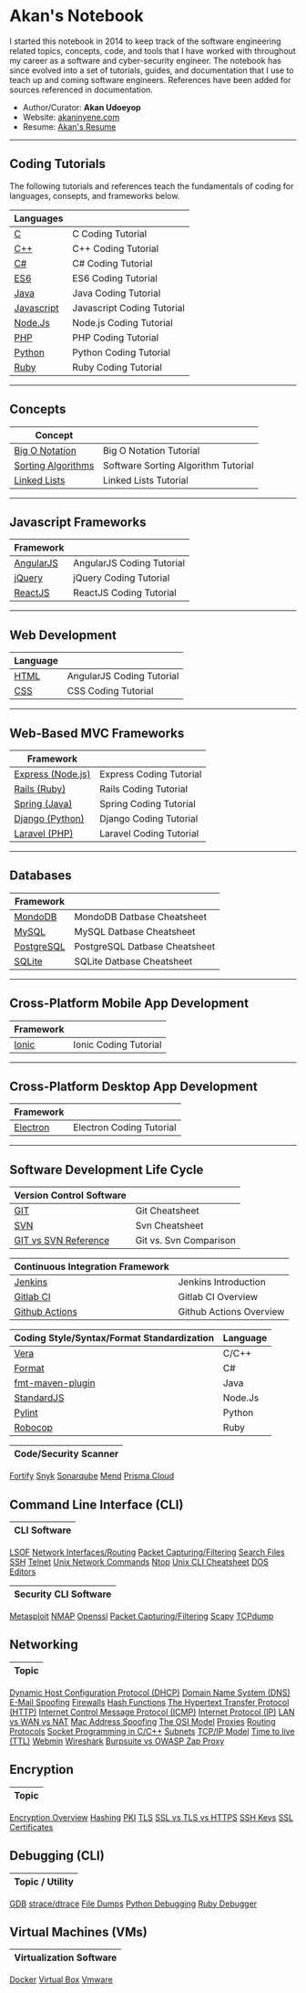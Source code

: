 
# Akan's Notebook

I started this notebook in 2014 to keep track of the software engineering related topics, concepts, code, and tools that I have worked with throughout my career as a software and cyber-security engineer. The notebook has since evolved into a set of tutorials, guides, and documentation that I use to teach up and coming software engineers. References have been added for sources referenced in documentation.


- Author/Curator: **Akan Udoeyop**
- Website: [akaninyene.com](http://akaninyene.com)<br/>
- Resume: [Akan's Resume](https://akaninyene.com/#/resume)<br/>

-----

## Coding Tutorials

The following tutorials and references teach the fundamentals  of coding for languages, consepts, and frameworks below.

|Languages| |
|---| ---|
[C](modules/coding/languages/c)| C Coding Tutorial
[C++](modules/coding/languages/c++)| C++ Coding Tutorial
[C#](modules/coding/languages/c-sharp)| C# Coding Tutorial
[ES6](modules/coding/languages/es6)| ES6 Coding Tutorial
[Java](modules/coding/languages/java)| Java  Coding Tutorial
[Javascript](modules/coding/languages/javascript)| Javascript  Coding Tutorial
[Node.Js](modules/coding/languages/nodejs)| Node.js  Coding Tutorial
[PHP](modules/coding/languages/php)| PHP  Coding Tutorial
[Python](modules/coding/languages/python)| Python  Coding Tutorial
[Ruby](modules/coding/languages/ruby)| Ruby  Coding Tutorial

<hr/>

## Concepts

|**Concept**| |
|---| ---
[Big O Notation](modules/coding/concepts/big_o_notation.md)| Big O Notation Tutorial
[Sorting Algorithms](modules/coding/concepts/sorting.md)| Software Sorting Algorithm Tutorial
[Linked Lists](modules/coding/concepts/linked_lists.md)| Linked Lists Tutorial

<hr/>

## Javascript Frameworks

|**Framework**| |
|---| ---
[AngularJS](modules/coding/languages/angularjs) | AngularJS Coding Tutorial
[jQuery](modules/coding/languages/jquery) | jQuery Coding Tutorial
[ReactJS](modules/coding/languages/reactjs) | ReactJS Coding Tutorial

<hr/>

## Web Development

|**Language**| |
|---| ---
[HTML](modules/coding/languages/html) | AngularJS Coding Tutorial
[CSS](modules/coding/languages/css) | CSS Coding Tutorial

<hr/>

## Web-Based MVC Frameworks

|**Framework**| |
|---| ---
[Express (Node.js)](modules/coding/web-application/express) | Express Coding Tutorial
[Rails (Ruby)](modules/coding/web-application/rails) | Rails Coding Tutorial
[Spring (Java)](modules/coding/web-application/spring) | Spring Coding Tutorial
[Django (Python)](modules/coding/web-application/django) | Django Coding Tutorial
[Laravel (PHP)](modules/coding/web-application/laravel) | Laravel Coding Tutorial

<hr/>

## Databases

|**Framework**| |
|---| ---
[MondoDB](modules/databases/mongodb.md) | MondoDB Datbase Cheatsheet
[MySQL](modules/databases/mysql.md) | MySQL Datbase Cheatsheet
[PostgreSQL](modules/databases/postgres.md) | PostgreSQL Datbase Cheatsheet
[SQLite](modules/databases/sqlite.md) | SQLite Datbase Cheatsheet

<hr/>

## Cross-Platform Mobile App Development

|**Framework**| |
|---| ---
[Ionic](modules/coding/languages/ionic) | Ionic Coding Tutorial

<hr/>

## Cross-Platform Desktop App Development

|**Framework**| |
|---| ---
[Electron](modules/coding/languages/electron) | Electron Coding Tutorial

<hr/>

## Software Development Life Cycle

|**Version Control Software**| |
|---| ---
[GIT](modules/version-control/git.md) | Git Cheatsheet
[SVN](modules/version-control/svn.md) | Svn Cheatsheet
[GIT vs SVN Reference](modules/version-control/git-svn.md) | Git vs. Svn Comparison


|**Continuous Integration Framework**| |
|---| ---
[Jenkins](modules/continuous-integration/jenkins.md) | Jenkins Introduction
[Gitlab CI](modules/continuous-integration/gitlab-ci.md) | Gitlab CI Overview
[Github Actions](modules/continuous-integration/github-actions.md) | Github Actions Overview

|**Coding Style/Syntax/Format Standardization**|Language|
|---| ---
[Vera](modules/coding/coding_standards/c-c++/vera.md) | C/C++
[Format](modules/coding/coding_standards/c#/format.md) | C#
[fmt-maven-plugin](modules/coding/coding_standards/java/fmt-maven-plugin.md) | Java
[StandardJS](modules/coding/coding_standards/nodejs/standardjs.md) | Node.Js
[Pylint](modules/coding/coding_standards/python/pylint.md) | Python
[Robocop](modules/coding/coding_standards/ruby/robocop.md) | Ruby



|**Code/Security Scanner**|
|---|
[Fortify](modules/coding/coding_standards/security/fortify.md)
[Snyk](modules/coding/coding_standards/security/snyk.md)
[Sonarqube](modules/coding/coding_standards/security/sonarqube.md)
[Mend](#)
[Prisma Cloud](#)

## Command Line Interface (CLI)

|**CLI Software**|
|---|
[LSOF](modules/cli/lsof.md)
[Network Interfaces/Routing](modules/cli/network_interfaces_routing.md)
[Packet Capturing/Filtering](modules/cli/packet_capture_filtering.md)
[Search Files](modules/cli/search_files.md)
[SSH](modules/cli/ssh.md)
[Telnet](modules/cli/telnet.md)
[Unix Network Commands](modules/cli/unix_network_commands.md)
[Ntop](modules/cli/ntop.md)
[Unix CLI Cheatsheet](modules/cli/unix_cli_cheatsheet.md)
[DOS](modules/cli/dos_cheatcheet.md)
[Editors](modules/cli/editors.md)

|**Security CLI Software**|
|---|
[Metasploit](modules/cli/security/metasploit.md)
[NMAP](modules/cli/security/nmap.md)
[Openssl](modules/cli/security/openssl.md)
[Packet Capturing/Filtering](modules/cli/security/packet_capture_filtering.md)
[Scapy](modules/cli/security/scapy.md)
[TCPdump](modules/cli/security/tcpdump.md)

## Networking

|**Topic**|
|---|
[Dynamic Host Configuration Protocol (DHCP)](modules/networking/dhcp.md)
[Domain Name System (DNS)](modules/networking/dns.md)
[E-Mail Spoofing](modules/networking/email-spoofing.md)
[Firewalls](modules/networking/firewalls.md)
[Hash Functions](modules/networking/hash_functions.md)
[The Hypertext Transfer Protocol (HTTP)](modules/networking/http.md)
[Internet Control Message Protocol (ICMP)](modules/networking/icmp.md)
[Internet Protocol (IP)](modules/networking/ip.md)
[LAN vs WAN vs NAT](modules/networking/lan_wan_nat.md)
[Mac Address Spoofing](modules/networking/mac_spoofing.md)
[The OSI Model](modules/networking/osi.md)
[Proxies](modules/networking/proxies.md)
[Routing Protocols](modules/networking/routing-protocols.md)
[Socket Programming in C/C++](modules/networking/sockets.md)
[Subnets](modules/networking/ssl_tls_https.md)
[TCP/IP Model](modules/networking/tcp_ip_model.md)
[Time to live (TTL)](modules/networking/ttl.md)
[Webmin](modules/networking/webmin.md)
[Wireshark](modules/networking/wireshark.md)
[Burpsuite vs OWASP Zap Proxy](modules/networking/burpsuite_zap_proxy.md)

## Encryption

|**Topic**|
|---|
[Encryption Overview](modules/encryption/encryption.md)
[Hashing](modules/encryption/hashing.md)
[PKI](modules/encryption/pki.md)
[TLS](modules/encryption/tls.md)
[SSL vs TLS vs HTTPS](modules/encryption/ssl_tls_https.md)
[SSH Keys](modules/encryption/ssh_keys.md)
[SSL Certificates](modules/encryption/ssh_certificates.md)


## Debugging (CLI)

|**Topic / Utility**|
|---|
[GDB](modules/debugging/gdb.md)
[strace/dtrace](modules/debugging/debugging.md)
[File Dumps](modules/debugging/file_dumps.md)
[Python Debugging](modules/debugging/python_debugging_utilities.md)
[Ruby Debugger](modules/debugging/ruby_debugger.md)


## Virtual Machines (VMs)

|**Virtualization Software**|
|---|
[Docker](modules/virtual-machines/docker.md)
[Virtual Box](modules/virtual-machines/virtual-box.md)
[Vmware](modules/virtual-machines/vmware.md)
